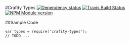 #Crafity Types [![Dependency status](https://david-dm.org/crafity/crafity-types.png)](https://david-dm.org/crafity/crafity-types) [![Travis Build Status](https://travis-ci.org/Crafity/crafity-types.png?branch=master)](https://travis-ci.org/Crafity/crafity-types) [![NPM Module version](https://badge.fury.io/js/crafity-types.png)](http://badge.fury.io/js/crafity-types)

##Sample Code

	var types = require('crafity-types');
	// TODO ...
	

